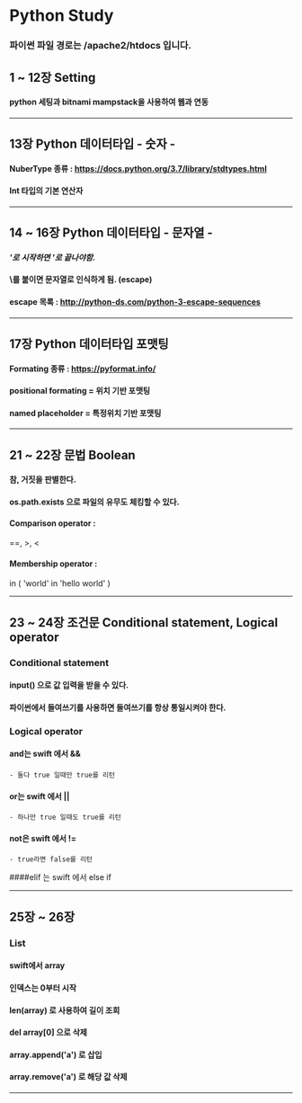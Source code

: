 # Python Study
### 파이썬 파일 경로는 /apache2/htdocs 입니다.

## 1 ~ 12장 Setting
#### python 세팅과 bitnami mampstack을 사용하여 웹과 연동

* * *

## 13장 Python 데이터타입 - 숫자 -
#### NuberType 종류 : https://docs.python.org/3.7/library/stdtypes.html
#### Int 타입의 기본 연산자

* * *

## 14 ~ 16장 Python 데이터타입 - 문자열 -
#### *'로 시작하면 '로 끝나야함.*
#### \를 붙이면 문자열로 인식하게 됨. (escape)
#### escape 목록 : http://python-ds.com/python-3-escape-sequences

* * *

## 17장 Python 데이터타입 포맷팅
#### Formating 종류 : https://pyformat.info/
#### positional formating = 위치 기반 포맷팅
#### named placeholder = 특정위치 기반 포맷팅

* * *

## 21 ~ 22장 문법 Boolean
#### 참, 거짓을 판별한다.
#### os.path.exists 으로 파일의 유무도 체킹할 수 있다.
#### Comparison operator :
==, >, <
#### Membership operator :
in ( 'world' in 'hello world' )

* * *

## 23 ~ 24장 조건문 Conditional statement, Logical operator

### Conditional statement

#### input() 으로 값 입력을 받을 수 있다.
#### 파이썬에서 들여쓰기를 사용하면 들여쓰기를 항상 통일시켜야 한다.

### Logical operator

#### and는 swift 에서 &&
    - 둘다 true 일때만 true를 리턴   

#### or는 swift 에서 ||
    - 하나만 true 일때도 true를 리턴

#### not은 swift 에서 !=
    - true라면 false를 리턴

####elif 는 swift 에서 else if

* * *

## 25장 ~ 26장

### List
#### swift에서 array
#### 인덱스는 0부터 시작
#### len(array) 로 사용하여 길이 조회
#### del array[0] 으로 삭제
#### array.append('a') 로 삽입
#### array.remove('a') 로 해당 값 삭제

* * *
